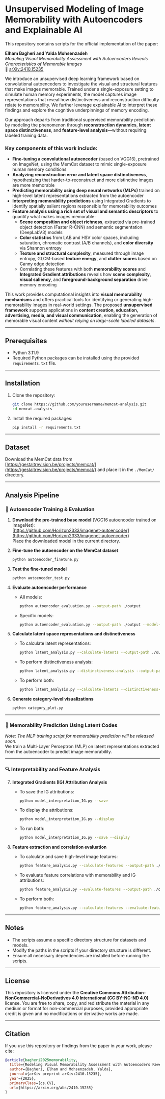 # Unsupervised Modeling of Image Memorability with Autoencoders and Explainable AI

This repository contains scripts for the official implementation of the paper:

**Elham Bagheri and Yalda Mohsenzadeh**  
*Modeling Visual Memorability Assessment with Autoencoders Reveals Characteristics of Memorable Images*  
📄 [arXiv:2410.15235](https://arxiv.org/abs/2410.15235)

We introduce an unsupervised deep learning framework based on convolutional autoencoders to investigate the visual and structural features that make images memorable. Trained under a single-exposure setting to simulate human memory experiments, the model captures image representations that reveal how distinctiveness and reconstruction difficulty relate to memorability. We further leverage explainable AI to interpret these findings and explore the cognitive underpinnings of memory encoding.

Our approach departs from traditional supervised memorability prediction by modeling the phenomenon through **reconstruction dynamics**, **latent space distinctiveness**, and **feature-level analysis**—without requiring labeled training data.

### Key components of this work include:

- **Fine-tuning a convolutional autoencoder** (based on VGG16), pretrained on ImageNet, using the MemCat dataset to mimic single-exposure human memory conditions  
- **Analyzing reconstruction error and latent space distinctiveness**, hypothesizing that harder-to-reconstruct and more distinctive images are more memorable  
- **Predicting memorability using deep neural networks (MLPs)** trained on high-level latent representations extracted from the autoencoder  
- **Interpreting memorability predictions** using Integrated Gradients to identify spatially salient regions responsible for memorability outcomes  
- **Feature analysis using a rich set of visual and semantic descriptors** to quantify what makes images memorable:
  - **Scene composition and object richness**, extracted via pre-trained object detection (Faster R-CNN) and semantic segmentation (DeepLabV3) models  
  - **Color statistics** from LAB and HSV color spaces, including saturation, chromatic contrast (A/B channels), and **color diversity** via Shannon entropy  
  - **Texture and structural complexity**, measured through image entropy, GLCM-based **texture energy**, and **clutter scores** based on Canny edge detection  
  - Correlating these features with both **memorability scores** and **Integrated Gradient attributions** reveals how **scene complexity**, **visual saliency**, and **foreground-background separation** drive memory encoding  

This work provides computational insights into **visual memorability mechanisms** and offers practical tools for identifying or generating high-memorability images in real-world settings. The proposed **unsupervised framework** supports applications in **content creation, education, advertising, media, and visual communication**, enabling the generation of memorable visual content *without relying on large-scale labeled datasets*.

---

## Prerequisites

- Python 3.11.9
- Required Python packages can be installed using the provided `requirements.txt` file.

---

## Installation

1. Clone the repository:
    ```bash
    git clone https://github.com/yourusername/memcat-analysis.git
    cd memcat-analysis
    ```

2. Install the required packages:
    ```bash
    pip install -r requirements.txt
    ```

---

## Dataset

Download the MemCat data from [https://gestaltrevision.be/projects/memcat/](https://gestaltrevision.be/projects/memcat/) and place it in the `./MemCat/` directory.

---

## Analysis Pipeline

### 🔧 Autoencoder Training & Evaluation

1. **Download the pre-trained base model** (VGG16 autoencoder trained on ImageNet):  
   [https://github.com/Horizon2333/imagenet-autoencoder](https://github.com/Horizon2333/imagenet-autoencoder)  
   Place the downloaded model in the current directory.

2. **Fine-tune the autoencoder on the MemCat dataset**  
    ```bash
    python autoencoder_finetune.py
    ```

3. **Test the fine-tuned model**  
    ```bash
    python autoencoder_test.py
    ```

4. **Evaluate autoencoder performance**  
   - All models:
     ```bash
     python autoencoder_evaluation.py --output-path ./output
     ```
   - Specific models:
     ```bash
     python autoencoder_evaluation.py --output-path ./output --model-names mem_vgg_autoencoder.pth
     ```

5. **Calculate latent space representations and distinctiveness**  
   - To calculate latent representations: 
     ```bash
     python latent_analysis.py --calculate-latents --output-path ./output
     ```
   - To perform distinctiveness analysis:
     ```bash
     python latent_analysis.py --distinctiveness-analysis --output-path ./output
     ```
   - To perform both:
     ```bash
     python latent_analysis.py --calculate-latents --distinctiveness-analysis --output-path ./output
     ```

6. **Generate category-level visualizations**  
    ```bash
    python category_plot.py
    ```

---

### 🧠 Memorability Prediction Using Latent Codes

*Note: The MLP training script for memorability prediction will be released soon.*  
We train a Multi-Layer Perceptron (MLP) on latent representations extracted from the autoencoder to predict image memorability.

---

### 🔍 Interpretability and Feature Analysis

7. **Integrated Gradients (IG) Attribution Analysis**  
   - To save the IG attributions:
     ```bash
     python model_interpretation_IG.py --save
     ```
   - To display the attributions:
     ```bash
     python model_interpretation_IG.py --display
     ```
   - To run both:
     ```bash
     python model_interpretation_IG.py --save --display
     ```

8. **Feature extraction and correlation evaluation**  
   - To calculate and save high-level image features:
     ```bash
     python feature_analysis.py --calculate-features --output-path ./output
     ```
   - To evaluate feature correlations with memorability and IG attributions:
     ```bash
     python feature_analysis.py --evaluate-features --output-path ./output
     ```
   - To perform both:
     ```bash
     python feature_analysis.py --calculate-features --evaluate-features --output-path ./output
     ```

---

## Notes

- The scripts assume a specific directory structure for datasets and models.
- Modify the paths in the scripts if your directory structure is different.
- Ensure all necessary dependencies are installed before running the scripts.

---

## License

This repository is licensed under the **Creative Commons Attribution-NonCommercial-NoDerivatives 4.0 International (CC BY-NC-ND 4.0)** license. You are free to share, copy, and redistribute the material in any medium or format for non-commercial purposes, provided appropriate credit is given and no modifications or derivative works are made.

---

## Citation

If you use this repository or findings from the paper in your work, please cite:

```bibtex
@article{bagheri2025memorability,
  title={Modeling Visual Memorability Assessment with Autoencoders Reveals Characteristics of Memorable Images}, 
  author={Bagheri, Elham and Mohsenzadeh, Yalda},
  journal={arXiv preprint arXiv:2410.15235},
  year={2025},
  primaryClass={cs.CV},
  url={https://arxiv.org/abs/2410.15235}
}
